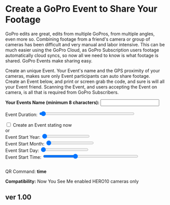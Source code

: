 # Create a GoPro Event to Share Your Footage

<script src="../../jquery.min.js"></script>
<script src="../../qrcodeborder.js"></script>
<style>
        #qrcode{
            width: 100%;
        }
        div{
            width: 100%;
            display: inline-block;
        }
</style>

GoPro edits are great, edits from multiple GoPros, from multiple angles, even more so. Combining footage from a friend's camera or group of cameras has been difficult and very manual and labor intensive. This can be much easier using the GoPro Cloud, as GoPro Subscription users footage automatically cloud syncs, so now all we need to know is what footage is shared. GoPro Events make sharing easy.

Create an unique Event. Your Event's name and the GPS proximity of your cameras, makes sure only Event participants can auto share footage. Create an Event below, and print or screen grab the code, and sure is will all your Event friend. Scanning the Event, and users accepting the Event on camera, is all that is required from GoPro Subscribers.


**Your Events Name (minimum 8 characters):**  <input type="text" id="eventname" value=""><br>

Event Duration: <input type="range" style="width: 300px;" id="tlend" name="tlend" min="1" max="300" value="6"><label for="tlend"></label> <b id="endtext"></b><br>

<input type="checkbox" id="startnow" name="startnow"> <label for="startnow">Create an Event stating now</label><br>
 or<br> 
Event Start Year: <input type="range" style="width: 150px;" id="yrstrt" name="yrstrt" min="21" max="99" value="21"><label for="yrstrt"></label> <b id="startyr"></b><br>
Event Start Month: <input type="range" style="width: 150px;" id="mnstrt" name="mnstrt" min="1" max="12" value="1"><label for="mnstrt"></label> <b id="startmn"></b><br>
Event Start Day: <input type="range" style="width: 150px;" id="dystrt" name="dystrt" min="1" max="31" value="1"><label for="dystrt"></label> <b id="startdy"></b><br>
Event Start Time: <input type="range" style="width: 300px;" id="tlstrt" name="tlstrt" min="1" max="143" value="48"><label for="tlstrt"></label> <b id="starttm"></b><br>


<center>
<div id="qrcode"></div>
<br>
</center>

QR Command: <b id="qrtext">time</b><br>

		
**Compatibility:** Now You See Me enabled HERO10 cameras only
        
## ver 1.00

<script>
var once = true;
var qrcode;
var cmd = "";
var lasttimecmd = "";
var changed = true;

function dcmd(cmd, id) {
    var x;
    var i;
	if(document.getElementById(id) !== null)
	{
		x = document.getElementById(id).checked;
		if( x === true)
			cmd = cmd + document.getElementById(id).value;
	}
	else
	{
		for (i = 1; i < 15; i++) { 
			var newid = id+i;
			if(document.getElementById(newid) !== null)
			{
				x = document.getElementById(newid).checked;
				if( x === true)
					cmd = cmd + document.getElementById(newid).value;
			}
		}
	}
	return cmd;
}

function makeQR() 
{	
  if(once === true)
  {
    qrcode = new QRCode(document.getElementById("qrcode"), 
    {
      text : "\"You need to add\na logo using the\nPNG file format\"",
      width : 360,
      height : 360,
      correctLevel : QRCode.CorrectLevel.M
    });
    once = false;
  }
}

function padTime(i) {
  if (i < 10) {i = "0" + i;}  // add zero in front of numbers < 10
  return i;
}


function timeLoop()
{
	var cmd = ""
	var today;
	var yy,mm,dd,h,m,s;
	var ms;

	today = new Date();
	yy = today.getFullYear() - 2000;
	mm = today.getMonth() + 1;
	dd = today.getDate();
	h = today.getHours();
	m = today.getMinutes();
	s = today.getSeconds();
	yy = padTime(yy);
	mm = padTime(mm);
	dd = padTime(dd);
	hh = padTime(h);
	mn = padTime(m);
	ss = padTime(s);
  
	if(document.getElementById("eventname") !== null)
	{	
		var filename = document.getElementById("eventname").value;

		cmd = "!MEVNT=\"" + filename;
		var fhours = 0.5;

		if(document.getElementById("tlstrt") !== null)
		{
			var start = parseInt(document.getElementById("tlstrt").value);
			var startmins = start*10;
			
			var dur = parseInt(document.getElementById("tlend").value);
			var durmins = dur*15;

			var starthourstime = Math.trunc((startmins-1) / 60);
			var startminstime = (startmins-1) - starthourstime * 60;	

			var endhourstime = Math.trunc(durmins / 60);
			var endminstime = durmins - endhourstime * 60;

			var stxt = pad(starthourstime, 2) + ":" + pad(startminstime, 2);
			var etxt = pad(endhourstime, 2) + ":" + pad(endminstime, 2);

			document.getElementById("starttext").innerHTML = stxt;
			document.getElementById("endtext").innerHTML = etxt;

			if(document.getElementById("startnow").checked === true)
			{
				cmd = cmd + "+" + endhourstime + "." + pad(Math.trunc(endminstime*100/60), 2) + "\"";
			}
			else
			{
			
				var y = document.getElementById("yrstrt").value;
				var mo = document.getElementById("mnstrt").value; 
				var d = document.getElementById("dystrt").value; 
		
				cmd = cmd + pad(y, 2)+ pad(mo, 2) + pad(d, 2) + pad(startminstime, 2) + "+" + endhourstime + "." + pad(Math.trunc(endminstime*100/60), 2) + "\"";
			}
		}
		
		
	}
	else
	{
		cmd = "\"Need an Event name\"";
	}

	qrcode.clear(); 
	qrcode.makeCode(cmd);


	if(cmd != lasttimecmd)
	{
		changed = true;
		lasttimecmd = cmd;
	}

	if(changed === true)
	{
		document.getElementById("qrtext").innerHTML = cmd;
		changed = false;
	}

	var t = setTimeout(timeLoop, 50);
}

function myReloadFunction() {
  location.reload();
}

makeQR();
timeLoop();
</script>
